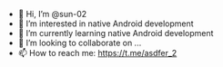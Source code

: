 - 👋 Hi, I’m @sun-02
- 👀 I’m interested in native Android development
- 🌱 I’m currently learning native Android development
- 💞️ I’m looking to collaborate on ...
- 📫 How to reach me: https://t.me/asdfer_2

<!---
sun-02/sun-02 is a ✨ special ✨ repository because its `README.md` (this file) appears on your GitHub profile.
You can click the Preview link to take a look at your changes.
--->
